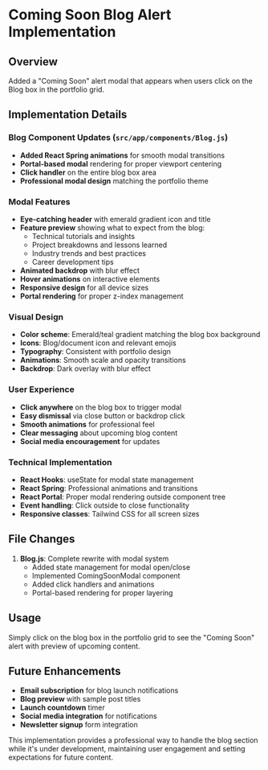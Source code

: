 # Coming Soon Blog Alert Implementation

## Overview

Added a "Coming Soon" alert modal that appears when users click on the Blog box in the portfolio grid.

## Implementation Details

### Blog Component Updates (`src/app/components/Blog.js`)

- **Added React Spring animations** for smooth modal transitions
- **Portal-based modal** rendering for proper viewport centering
- **Click handler** on the entire blog box area
- **Professional modal design** matching the portfolio theme

### Modal Features

- **Eye-catching header** with emerald gradient icon and title
- **Feature preview** showing what to expect from the blog:
  - Technical tutorials and insights
  - Project breakdowns and lessons learned
  - Industry trends and best practices
  - Career development tips
- **Animated backdrop** with blur effect
- **Hover animations** on interactive elements
- **Responsive design** for all device sizes
- **Portal rendering** for proper z-index management

### Visual Design

- **Color scheme**: Emerald/teal gradient matching the blog box background
- **Icons**: Blog/document icon and relevant emojis
- **Typography**: Consistent with portfolio design
- **Animations**: Smooth scale and opacity transitions
- **Backdrop**: Dark overlay with blur effect

### User Experience

- **Click anywhere** on the blog box to trigger modal
- **Easy dismissal** via close button or backdrop click
- **Smooth animations** for professional feel
- **Clear messaging** about upcoming blog content
- **Social media encouragement** for updates

### Technical Implementation

- **React Hooks**: useState for modal state management
- **React Spring**: Professional animations and transitions
- **React Portal**: Proper modal rendering outside component tree
- **Event handling**: Click outside to close functionality
- **Responsive classes**: Tailwind CSS for all screen sizes

## File Changes

1. **Blog.js**: Complete rewrite with modal system
   - Added state management for modal open/close
   - Implemented ComingSoonModal component
   - Added click handlers and animations
   - Portal-based rendering for proper layering

## Usage

Simply click on the blog box in the portfolio grid to see the "Coming Soon" alert with preview of upcoming content.

## Future Enhancements

- **Email subscription** for blog launch notifications
- **Blog preview** with sample post titles
- **Launch countdown** timer
- **Social media integration** for notifications
- **Newsletter signup** form integration

This implementation provides a professional way to handle the blog section while it's under development, maintaining user engagement and setting expectations for future content.
